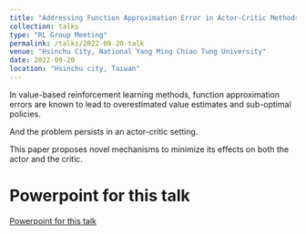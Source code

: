 ```yaml
---
title: "Addressing Function Approximation Error in Actor-Critic Methods"
collection: talks
type: "RL Group Meeting"
permalink: /talks/2022-09-20-talk
venue: "Hsinchu City, National Yang Ming Chiao Tung University"
date: 2022-09-20
location: "Hsinchu city, Taiwan"
---
```


In value-based reinforcement learning methods, function approximation errors are known to lead to overestimated
value estimates and sub-optimal policies.

And the problem persists in an actor-critic setting.

This paper proposes novel mechanisms to minimize its effects on both the actor and the critic.


Powerpoint for this talk
======
[Powerpoint for this talk](https://drive.google.com/file/d/1a4n_Ktt9rRbm6MRxAxKsdTaevLg3f2Ri/view?usp=sharing)